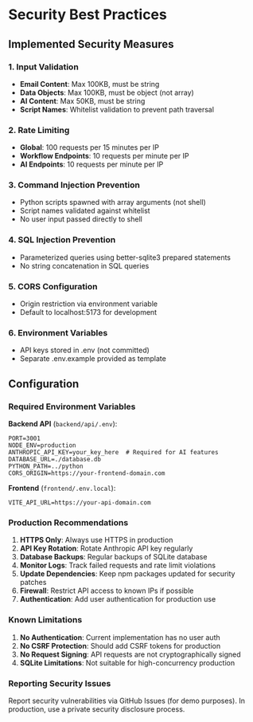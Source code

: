 # Security Best Practices

## Implemented Security Measures

### 1. Input Validation
- **Email Content**: Max 100KB, must be string
- **Data Objects**: Max 100KB, must be object (not array)
- **AI Content**: Max 50KB, must be string
- **Script Names**: Whitelist validation to prevent path traversal

### 2. Rate Limiting
- **Global**: 100 requests per 15 minutes per IP
- **Workflow Endpoints**: 10 requests per minute per IP
- **AI Endpoints**: 10 requests per minute per IP

### 3. Command Injection Prevention
- Python scripts spawned with array arguments (not shell)
- Script names validated against whitelist
- No user input passed directly to shell

### 4. SQL Injection Prevention
- Parameterized queries using better-sqlite3 prepared statements
- No string concatenation in SQL queries

### 5. CORS Configuration
- Origin restriction via environment variable
- Default to localhost:5173 for development

### 6. Environment Variables
- API keys stored in .env (not committed)
- Separate .env.example provided as template

## Configuration

### Required Environment Variables

**Backend API** (`backend/api/.env`):
```
PORT=3001
NODE_ENV=production
ANTHROPIC_API_KEY=your_key_here  # Required for AI features
DATABASE_URL=./database.db
PYTHON_PATH=../python
CORS_ORIGIN=https://your-frontend-domain.com
```

**Frontend** (`frontend/.env.local`):
```
VITE_API_URL=https://your-api-domain.com
```

### Production Recommendations

1. **HTTPS Only**: Always use HTTPS in production
2. **API Key Rotation**: Rotate Anthropic API key regularly
3. **Database Backups**: Regular backups of SQLite database
4. **Monitor Logs**: Track failed requests and rate limit violations
5. **Update Dependencies**: Keep npm packages updated for security patches
6. **Firewall**: Restrict API access to known IPs if possible
7. **Authentication**: Add user authentication for production use

### Known Limitations

1. **No Authentication**: Current implementation has no user auth
2. **No CSRF Protection**: Should add CSRF tokens for production
3. **No Request Signing**: API requests are not cryptographically signed
4. **SQLite Limitations**: Not suitable for high-concurrency production

### Reporting Security Issues

Report security vulnerabilities via GitHub Issues (for demo purposes).
In production, use a private security disclosure process.
